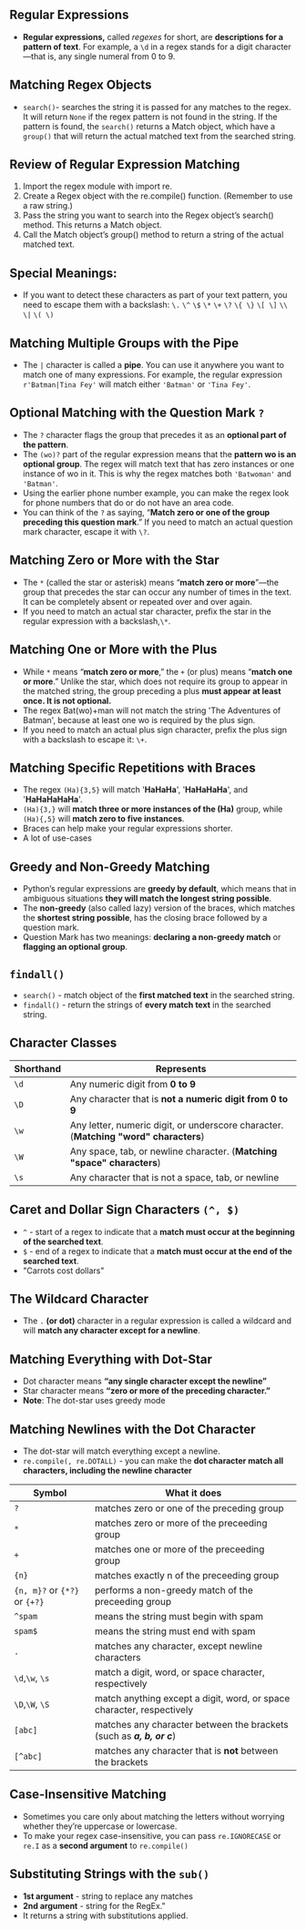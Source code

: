 ## Regular Expressions
- **Regular expressions,** called *regexes* for short, are **descriptions for a pattern of text**. For example, a ``\d`` in a
regex stands for a digit character—that is, any single numeral from 0 to 9.

## Matching Regex Objects
- ``search()``- searches the string it is passed for any matches to the regex. It will return ``None`` if the regex pattern is not found in the string. If the pattern is found, the ``search()`` returns a Match object, which have a ``group()`` that will return the actual matched text from the searched string.

## Review of Regular Expression Matching
1. Import the regex module with import re.
2. Create a Regex object with the re.compile() function. (Remember to use a raw string.)
3. Pass the string you want to search into the Regex object’s search() method. This returns a Match object.
4. Call the Match object’s group() method to return a string of the actual matched text.

## Special Meanings:
- If you want to detect these characters as part of your text pattern, you need to escape them with a backslash: ``\.`` ``\^`` ``\$`` ``\*`` ``\+`` ``\?`` ``\{ \}`` ``\[ \]`` ``\\`` ``\|`` ``\( \)``

## Matching Multiple Groups with the Pipe
- The ``|`` character is called a **pipe**. You can use it anywhere you want to match one of many expressions. For
example, the regular expression`` r'Batman|Tina Fey'`` will match either ``'Batman'`` or ``'Tina Fey'``.

## Optional Matching with the Question Mark ``?``
- The ``?`` character flags the group that precedes it as an **optional part of the pattern**.
- The ``(wo)?`` part of the regular expression means that the **pattern wo is an optional group**. The regex will match text that has zero instances or one instance of wo in it. This is why the regex matches both ``'Batwoman'`` and ``'Batman'``.
- Using the earlier phone number example, you can make the regex look for phone numbers that do or do not have an area code.
- You can think of the ``?`` as saying, “**Match zero or one of the group preceding this question mark**.” If you need to match an actual question mark character, escape it with ``\?``.

## Matching Zero or More with the Star
- The ``*`` (called the star or asterisk) means “**match zero or more**”—the group that precedes the star can occur any number of times in the text. It can be completely absent or repeated over and over again.
- If you need to match an actual star character, prefix the star in the regular expression with a backslash,``\*``.

## Matching One or More with the Plus
- While ``*`` means “**match zero or more**,” the ``+`` (or plus) means “**match one or more**.” Unlike the star, which does not require its group to appear in the matched string, the group preceding a plus **must appear at least once. It is not optional.**
- The regex Bat(wo)+man will not match the string 'The Adventures of Batman', because at least one wo is required by the plus sign.
- If you need to match an actual plus sign character, prefix the plus sign with a backslash to escape it: ``\+``.

## Matching Specific Repetitions with Braces
- The regex ``(Ha){3,5}`` will match '**HaHaHa**', '**HaHaHaHa**', and '**HaHaHaHaHa**'.
- ``(Ha){3,}`` will **match three or more instances of the (Ha)** group, while ``(Ha){,5}`` will **match zero to five instances**. 
- Braces can help make your regular expressions shorter.
- A lot of use-cases

## Greedy and Non-Greedy Matching
- Python’s regular expressions are **greedy by default**, which means that in ambiguous situations **they will
match the longest string possible**.
- The **non-greedy** (also called lazy) version of the braces, which matches the
**shortest string possible**, has the closing brace followed by a question mark.
- Question Mark has two meanings: **declaring a non-greedy match** or **flagging an optional group**.

## ``findall()``
- ``search()`` - match object of the **first matched text** in the searched string.
- ``findall()`` - return the strings of **every match text** in the searched string.

## Character Classes
| Shorthand  | Represents  
|---|---|
| ``\d``  | Any numeric digit from **0 to 9**|
| ``\D``  | Any character that is **not a numeric digit from 0 to 9**|
| ``\w``  | Any letter, numeric digit, or underscore character. (**Matching "word" characters**)|
| ``\W``  | Any space, tab, or newline character. (**Matching "space" characters**)|
| ``\s``  | Any character that is not a space, tab, or newline|

## Caret and Dollar Sign Characters ``(^, $)``
- ``^`` - start of a regex to indicate that a **match must occur at the beginning of the searched text**.
- ``$`` - end of a regex to indicate that a **match must occur at the end of the searched text**.
- "Carrots cost dollars"

## The Wildcard Character
- The ``.`` **(or dot)** character in a regular expression is called a wildcard and will **match any character except for a newline**.

## Matching Everything with Dot-Star
- Dot character means **“any single
character except the newline”**
- Star character means **“zero or more of the preceding character.”**
- **Note**: The dot-star uses greedy mode

## Matching Newlines with the Dot Character
- The dot-star will match everything except a newline.
- ``re.compile(, re.DOTALL)`` - you can make the **dot character match all characters, including the newline character**

| Symbol  | What it does  
|---|---|
| ``?``  | matches zero or one of the preceding group|
| ``*``  | matches zero or more of the preceeding group|
| ``+``  | matches one or more of the preceeding group|
| ``{n}``  | matches exactly n of the preceeding group|
| ``{n, m}?`` or ``{*?}`` or ``{+?}`` | performs a non-greedy match of the preceeding group|
| ``^spam``  | means the string must begin with spam|
| ``spam$``  | means the string must end with spam|
| ``.``  | matches any character, except newline characters|
| ``\d``,``\w``, ``\s``  | match a digit, word, or space character, respectively|
| ``\D``,``\W``, ``\S``  | match anything except a digit, word, or space character, respectively|
| ``[abc]``  | matches any character between the brackets (such as ***a, b, or c***)|
| ``[^abc]``  | matches any character that is **not** between the brackets |

## Case-Insensitive Matching
- Sometimes you care only about matching the letters without worrying whether they’re uppercase or lowercase. 
- To make your regex case-insensitive, you can pass ``re.IGNORECASE`` or ``re.I`` as a **second argument** to ``re.compile()``

## Substituting Strings with the ``sub()``
- **1st argument** - string to replace any matches
- **2nd argument** - string for the RegEx."
- It returns a string with substitutions applied.